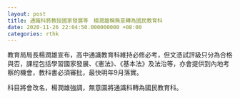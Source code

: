 ```yaml
---
layout: post
title: 通識科將教授國家發展等　楊潤雄稱無意轉為國民教育科
date: 2020-11-26 22:04:50.000000000 +08:00
categories: rthk
---
```


教育局局長楊潤雄宣布，高中通識教育科維持必修必考，但文憑試評級只分為合格與否，課程包括學習國家發展、《憲法》、《基本法》及法治等，亦會提供到內地考察的機會，教科書必須審批，最快明年9月落實。

科目將會改名，楊潤雄強調，無意圖將通識科轉為國民教育科。
